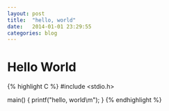 ```yaml
---
layout: post
title:  "hello, world"
date:   2014-01-01 23:29:55
categories: blog
---
```


# Hello World

{% highlight C %}
#include <stdio.h>

main()
{
    printf("hello, world\m");
}
{% endhighlight %}
